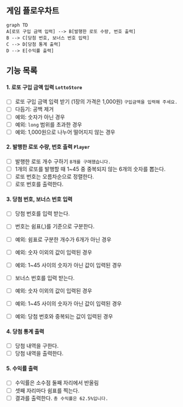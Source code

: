 ## 게임 플로우차트

```mermaid
graph TD
A[로또 구입 금액 입력] --> B[발행한 로또 수량, 번호 출력]
B --> C[당첨 번호, 보너스 번호 입력]
C --> D[당첨 통계 출력]
D --> E[수익률 출력]
```

## 기능 목록

#### 1. 로또 구입 금액 입력 `LottoStore`

- [ ] 로또 구입 금액 입력 받기 (1장의 가격은 1,000원) `구입금액을 입력해 주세요.`
- [ ] 다듬기: 공백 제거
- [ ] 예외: 숫자가 아닌 경우
- [ ] 예외: `long` 범위를 초과한 경우
- [ ] 예외: 1,000원으로 나누어 떨어지지 않는 경우

#### 2. 발행한 로또 수량, 번호 출력 `Player`

- [ ] 발행한 로또 개수 구하기 `8개를 구매했습니다.`
- [ ] 1개의 로또를 발행할 때 1~45 중 중복되지 않는 6개의 숫자를 뽑는다.
- [ ] 로또 번호는 오름차순으로 정렬한다.
- [ ] 로또 번호를 출력한다.

#### 3. 당첨 번호, 보너스 번호 입력

- [ ] 당첨 번호를 입력 받는다.
- [ ] 번호는 쉼표(,)를 기준으로 구분한다.
- [ ] 예외: 쉼표로 구분한 개수가 6개가 아닌 경우
- [ ] 예외: 숫자 이외의 값이 입력된 경우
- [ ] 예외: 1~45 사이의 숫자가 아닌 값이 입력된 경우

- [ ] 보너스 번호를 입력 받는다.
- [ ] 예외: 숫자 이외의 값이 입력된 경우
- [ ] 예외: 1~45 사이의 숫자가 아닌 값이 입력된 경우
- [ ] 예외: 당첨 번호와 중복되는 값이 입력된 경우

#### 4. 당첨 통계 출력

- [ ] 당첨 내역을 구한다.
- [ ] 당첨 내역을 출력한다.

#### 5. 수익률 출력

- [ ] 수익률은 소수점 둘째 자리에서 반올림 
- [ ] 셋째 자리마다 쉼표를 찍는다.
- [ ] 결과를 출력한다. `총 수익률은 62.5%입니다.`